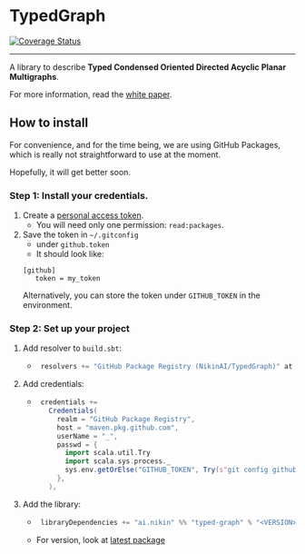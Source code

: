 # TypedGraph

[![Coverage Status](https://coveralls.io/repos/github/NikinAI/TypedGraph/badge.svg?branch=main)](https://coveralls.io/github/NikinAI/TypedGraph?branch=main)

---
A library to describe **Typed Condensed Oriented Directed Acyclic Planar Multigraphs**.

For more information, read the [white paper](https://github.com/NikinAI/TypedGraph/tree/main/docs).

## How to install

For convenience, and for the time being, we are using GitHub Packages, which is really not straightforward to use at the moment. 

Hopefully, it will get better soon.

### Step 1: Install your credentials.

1. Create a [personal access token](https://github.com/settings/tokens/new). 
    * You will need only one permission: `read:packages`.
2. Save the token in `~/.gitconfig`
    * under `github.token`
    * It should look like:
    ```
    [github]
       token = my_token
    ```
   Alternatively, you can store the token under `GITHUB_TOKEN` in the environment.

### Step 2: Set up your project

1. Add resolver to `build.sbt`:
   * ```sbt
      resolvers += "GitHub Package Registry (NikinAI/TypedGraph)" at "https://maven.pkg.github.com/NikinAI/TypedGraph"
     ```
2. Add credentials:
   * ```sbt
      credentials +=
        Credentials(
          realm = "GitHub Package Registry",
          host = "maven.pkg.github.com",
          userName = "_",
          passwd = {
            import scala.util.Try
            import scala.sys.process._
            sys.env.getOrElse("GITHUB_TOKEN", Try(s"git config github.token".!!).map(_.trim).get)
          },
        ),
     ```
3. Add the library:
   * ```sbt
      libraryDependencies += "ai.nikin" %% "typed-graph" % "<VERSION>",
     ``` 
   * For version, look at [latest package](https://github.com/NikinAI/TypedGraph/packages/)

